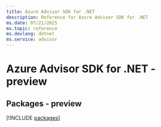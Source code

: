 ```yaml
---
title: Azure Advisor SDK for .NET
description: Reference for Azure Advisor SDK for .NET
ms.date: 07/21/2025
ms.topic: reference
ms.devlang: dotnet
ms.service: advisor
---
```

# Azure Advisor SDK for .NET - preview
## Packages - preview
[!INCLUDE [packages](advisor-index.md)]